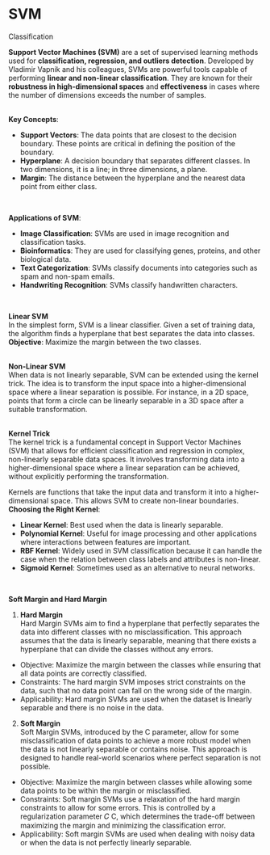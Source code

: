# SVM
Classification 
<br/>

**Support Vector Machines (SVM)** are a set of supervised learning methods used for **classification, regression, and outliers detection**. Developed by Vladimir Vapnik and his colleagues, SVMs are powerful tools capable of performing **linear and non-linear classification**. They are known for their **robustness in high-dimensional spaces** and **effectiveness** in cases where the number of dimensions exceeds the number of samples. <br/>
<br/>

**Key Concepts**:
* **Support Vectors**: The data points that are closest to the decision boundary. These points are critical in defining the position of the boundary.
* **Hyperplane**: A decision boundary that separates different classes. In two dimensions, it is a line; in three dimensions, a plane.
* **Margin**: The distance between the hyperplane and the nearest data point from either class. <br/>
<br/>

**Applications of SVM**:
* **Image Classification**: SVMs are used in image recognition and classification tasks.
* **Bioinformatics**: They are used for classifying genes, proteins, and other biological data.
* **Text Categorization**: SVMs classify documents into categories such as spam and non-spam emails.
* **Handwriting Recognition**: SVMs classify handwritten characters. <br/>
<br/>

**Linear SVM** <br/>
In the simplest form, SVM is a linear classifier. Given a set of training data, the algorithm finds a hyperplane that best separates the data into classes. <br/>
**Objective**: Maximize the margin between the two classes. <br/>
<br/>

**Non-Linear SVM** <br/>
When data is not linearly separable, SVM can be extended using the kernel trick. The idea is to transform the input space into a higher-dimensional space where a linear separation is possible.
For instance, in a 2D space, points that form a circle can be linearly separable in a 3D space after a suitable transformation. <br/>
<br/>

**Kernel Trick** <br/>
The kernel trick is a fundamental concept in Support Vector Machines (SVM) that allows for efficient classification and regression in complex, non-linearly separable data spaces. It involves transforming data into a higher-dimensional space where a linear separation can be achieved, without explicitly performing the transformation. <br/>

Kernels are functions that take the input data and transform it into a higher-dimensional space. This allows SVM to create non-linear boundaries. <br/>
**Choosing the Right Kernel**:
* **Linear Kernel**: Best used when the data is linearly separable.
* **Polynomial Kernel**: Useful for image processing and other applications where interactions between features are important.
* **RBF Kernel**: Widely used in SVM classification because it can handle the case when the relation between class labels and attributes is non-linear.
* **Sigmoid Kernel**: Sometimes used as an alternative to neural networks. <br/>
<br/>

**Soft Margin and Hard Margin** <br/>
1. **Hard Margin** <br/>
Hard Margin SVMs aim to find a hyperplane that perfectly separates the data into different classes with no misclassification. This approach assumes that the data is linearly separable, meaning that there exists a hyperplane that can divide the classes without any errors. <br/>

* Objective: Maximize the margin between the classes while ensuring that all data points are correctly classified.
* Constraints: The hard margin SVM imposes strict constraints on the data, such that no data point can fall on the wrong side of the margin.
* Applicability: Hard margin SVMs are used when the dataset is linearly separable and there is no noise in the data. <br/>

2. **Soft Margin** <br/>
Soft Margin SVMs, introduced by the C parameter, allow for some misclassification of data points to achieve a more robust model when the data is not linearly separable or contains noise. This approach is designed to handle real-world scenarios where perfect separation is not possible. <br/>

* Objective: Maximize the margin between classes while allowing some data points to be within the margin or misclassified.
* Constraints: Soft margin SVMs use a relaxation of the hard margin constraints to allow for some errors. This is controlled by a regularization parameter 
𝐶
C, which determines the trade-off between maximizing the margin and minimizing the classification error.
* Applicability: Soft margin SVMs are used when dealing with noisy data or when the data is not perfectly linearly separable. <br/>
 




